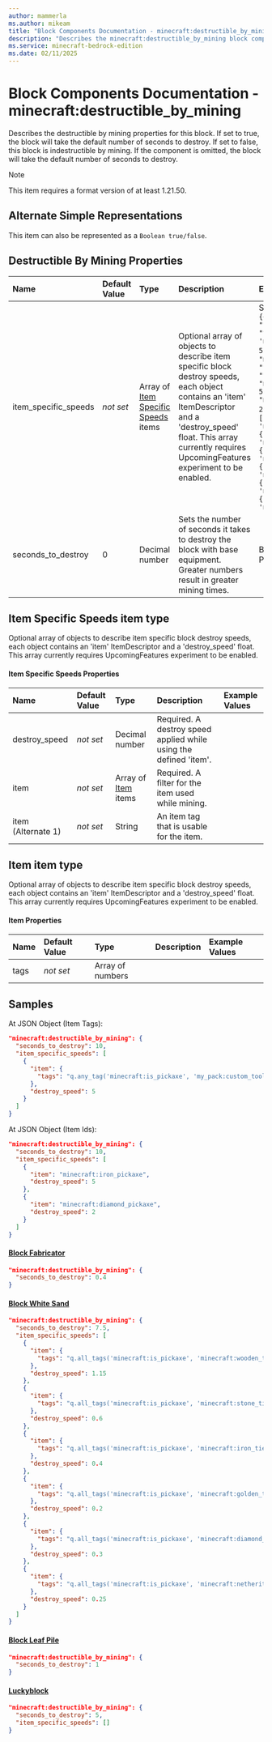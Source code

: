 ```yaml
---
author: mammerla
ms.author: mikeam
title: "Block Components Documentation - minecraft:destructible_by_mining"
description: "Describes the minecraft:destructible_by_mining block component"
ms.service: minecraft-bedrock-edition
ms.date: 02/11/2025 
---
```


# Block Components Documentation - minecraft:destructible_by_mining

Describes the destructible by mining properties for this block. If set to true, the block will take the default number of seconds to destroy. If set to false, this block is indestructible by mining. If the component is omitted, the block will take the default number of seconds to destroy.

> [!Note]
> This item requires a format version of at least 1.21.50.

## Alternate Simple Representations

This item can also be represented as a `Boolean true/false`.


## Destructible By Mining Properties

|Name       |Default Value |Type |Description |Example Values |
|:----------|:-------------|:----|:-----------|:------------- |
| item_specific_speeds | *not set* | Array of [Item Specific Speeds](#item-specific-speeds-item-type) items | Optional array of objects to describe item specific block destroy speeds, each object contains an 'item' ItemDescriptor and a 'destroy_speed' float. This array currently requires UpcomingFeatures experiment to be enabled. | Samples: `"{<br> "minecraft:destructible_by_mining": {<br> "seconds_to_destroy": 10,<br> "item_specific_speeds": [<br> {<br> "item": { "tags": "q.any_tag('minecraft:is_pickaxe', 'minecraft:is_tool') " },<br> "destroy_speed": 5.0<br> }<br> ]<br> }<br>}"`, `"{<br> "minecraft:destructible_by_mining": {<br> "seconds_to_destroy": 10,<br> "item_specific_speeds": [<br> {<br> "item": "minecraft:iron_pickaxe",<br> "destroy_speed": 5.0<br> },<br> {<br> "item": "minecraft:diamond_pickaxe",<br> "destroy_speed": 2.0<br> }<br> ]<br> }<br>}"`, Block White Sand: `[{"item":{"tags":"q.all_tags('minecraft:is_pickaxe', 'minecraft:wooden_tier')"},"destroy_speed":1.15},{"item":{"tags":"q.all_tags('minecraft:is_pickaxe', 'minecraft:stone_tier')"},"destroy_speed":0.6},{"item":{"tags":"q.all_tags('minecraft:is_pickaxe', 'minecraft:iron_tier')"},"destroy_speed":0.4},{"item":{"tags":"q.all_tags('minecraft:is_pickaxe', 'minecraft:golden_tier')"},"destroy_speed":0.2},{"item":{"tags":"q.all_tags('minecraft:is_pickaxe', 'minecraft:diamond_tier')"},"destroy_speed":0.3},{"item":{"tags":"q.all_tags('minecraft:is_pickaxe', 'minecraft:netherite_tier')"},"destroy_speed":0.25}]` | 
| seconds_to_destroy | 0 | Decimal number | Sets the number of seconds it takes to destroy the block with base equipment. Greater numbers result in greater mining times. | Block Fabricator: `0.4`, Block White Sand: `7.5`, Block Leaf Pile: `1` | 

## Item Specific Speeds item type
Optional array of objects to describe item specific block destroy speeds, each object contains an 'item' ItemDescriptor and a 'destroy_speed' float. This array currently requires UpcomingFeatures experiment to be enabled.


#### Item Specific Speeds Properties

|Name       |Default Value |Type |Description |Example Values |
|:----------|:-------------|:----|:-----------|:------------- |
| destroy_speed | *not set* | Decimal number | Required. A destroy speed applied while using the defined 'item'. |  | 
| item | *not set* | Array of [Item](#item-item-type) items | Required. A filter for the item used while mining. |  | 
| item (Alternate 1) | *not set* | String | An item tag that is usable for the item. |  | 

## Item item type
Optional array of objects to describe item specific block destroy speeds, each object contains an 'item' ItemDescriptor and a 'destroy_speed' float. This array currently requires UpcomingFeatures experiment to be enabled.


#### Item Properties

|Name       |Default Value |Type |Description |Example Values |
|:----------|:-------------|:----|:-----------|:------------- |
| tags | *not set* | Array of numbers |  |  | 

## Samples

At JSON Object (Item Tags): 

```json
"minecraft:destructible_by_mining": {
  "seconds_to_destroy": 10,
  "item_specific_speeds": [
    {
      "item": {
        "tags": "q.any_tag('minecraft:is_pickaxe', 'my_pack:custom_tool') "
      },
      "destroy_speed": 5
    }
  ]
}
```

At JSON Object (Item Ids): 

```json
"minecraft:destructible_by_mining": {
  "seconds_to_destroy": 10,
  "item_specific_speeds": [
    {
      "item": "minecraft:iron_pickaxe",
      "destroy_speed": 5
    },
    {
      "item": "minecraft:diamond_pickaxe",
      "destroy_speed": 2
    }
  ]
}
```

#### [Block Fabricator](https://github.com/microsoft/minecraft-samples/tree/main/casual_creator/gray_wave/behavior_packs/mikeamm_gwve/blocks/fabricator.block.json)


```json
"minecraft:destructible_by_mining": {
  "seconds_to_destroy": 0.4
}
```

#### [Block White Sand](https://github.com/microsoft/minecraft-samples/tree/main/chill_oasis_blocks_and_features/chill_oasis_assets/behavior_packs/chill_oasis_assets/blocks/white_sand.block.json)


```json
"minecraft:destructible_by_mining": {
  "seconds_to_destroy": 7.5,
  "item_specific_speeds": [
    {
      "item": {
        "tags": "q.all_tags('minecraft:is_pickaxe', 'minecraft:wooden_tier')"
      },
      "destroy_speed": 1.15
    },
    {
      "item": {
        "tags": "q.all_tags('minecraft:is_pickaxe', 'minecraft:stone_tier')"
      },
      "destroy_speed": 0.6
    },
    {
      "item": {
        "tags": "q.all_tags('minecraft:is_pickaxe', 'minecraft:iron_tier')"
      },
      "destroy_speed": 0.4
    },
    {
      "item": {
        "tags": "q.all_tags('minecraft:is_pickaxe', 'minecraft:golden_tier')"
      },
      "destroy_speed": 0.2
    },
    {
      "item": {
        "tags": "q.all_tags('minecraft:is_pickaxe', 'minecraft:diamond_tier')"
      },
      "destroy_speed": 0.3
    },
    {
      "item": {
        "tags": "q.all_tags('minecraft:is_pickaxe', 'minecraft:netherite_tier')"
      },
      "destroy_speed": 0.25
    }
  ]
}
```

#### [Block Leaf Pile](https://github.com/microsoft/minecraft-samples/tree/main/creator_camp/behavior_packs/creator_camp/blocks/leaf_pile.block.json)


```json
"minecraft:destructible_by_mining": {
  "seconds_to_destroy": 1
}
```

#### [Luckyblock](https://github.com/microsoft/minecraft-samples/tree/main/lucky_block/version_1/behavior_packs/mike_luck/blocks/luckyblock.json)


```json
"minecraft:destructible_by_mining": {
  "seconds_to_destroy": 5,
  "item_specific_speeds": []
}
```
